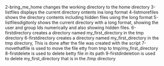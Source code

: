2-bring_me_home changes the working directory to the home directory
3-listfiles displays the current directory ontents ina long format
4-listmorefiles shows the directory contents including hidden files using the long format
5-listfilesdigitonly shows the current directory with a long format, showing the user and group Ids numerically and also showing hidden files.
6-firstdirectory creates a directory named my_first_directory in the tmp directory
6-firstdirectory creates a directory named my_first_directory in the tmp directory, This is done after the file was created with the script
7-movethatfile is used to move the file etty from tmp to tmp/my_first_directory
8-firstdelete is used to delete betty file in its path
9-firstdirdeletion is used to delete my_first_directory that is in the /tmp directory